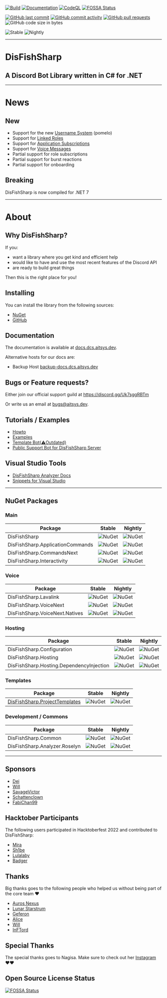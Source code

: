 [![Build](https://github.com/enderschesi/DisFishSharp/actions/workflows/build.yml/badge.svg)](https://github.com/enderschesi/DisFishSharp/actions/workflows/build.yml) [![Documentation](https://github.com/enderschesi/DisFishSharp/actions/workflows/documentation.yml/badge.svg)](https://github.com/enderschesi/DisFishSharp/actions/workflows/documentation.yml) [![CodeQL](https://github.com/enderschesi/DisFishSharp/actions/workflows/codeql-analysis.yml/badge.svg)](https://github.com/enderschesi/DisFishSharp/actions/workflows/codeql-analysis.yml) [![FOSSA Status](https://app.fossa.com/api/projects/git%2Bgithub.com%2Fenderschesi%2FDisFishSharp.svg?type=shield)](https://app.fossa.com/reports/d18d903c-f217-4d82-a7ec-e113fb147275?ref=badge_shield)

[![GitHub last commit](https://img.shields.io/github/last-commit/enderschesi/DisFishSharp?label=Last%20Commit&style=flat-square&logo=github)](https://aitsys.dev/source/DisFishSharp/history/) [![GitHub commit activity](https://img.shields.io/github/commit-activity/w/enderschesi/DisFishSharp?label=Commit%20Activity&style=flat-square&logo=github)](https://github.com/enderschesi/DisFishSharp/commits/main)
[![GitHub pull requests](https://img.shields.io/github/issues-pr/enderschesi/DisFishSharp?label=PRs&style=flat-square&logo=github&logo=gitub)](https://github.com/enderschesi/DisFishSharp/pulls) ![GitHub code size in bytes](https://img.shields.io/github/languages/code-size/enderschesi/DisFishSharp?label=Size&style=flat-square&logo=github)

![Stable](https://img.shields.io/nuget/v/DisFishSharp?color=1F8B4C&label=Stable&style=flat-square&logo=Nuget) ![Nightly](https://img.shields.io/nuget/vpre/DisFishSharp?color=AD1457&label=Nightly&style=flat-square&logo=Nuget)

----

# DisFishSharp
## A Discord Bot Library written in C# for .NET

----

# News

## New

- Support for the new [Username System](https://dis.gd/usernames) (pomelo)
- Support for [Linked Roles](https://discord.com/build/linked-roles)
- Support for [Application Subscriptions](https://discord.com/build/apply-now)
- Support for [Voice Messages](https://support.discord.com/hc/en-us/articles/13091096725527)
- Partial support for role subscriptions
- Partial support for burst reactions
- Partial support for onboarding

## Breaking

DisFishSharp is now compiled for .NET 7

----

# About

## Why DisFishSharp?

If you:
- want a library where you get kind and efficient help
- would like to have and use the most recent features of the Discord API
- are ready to build great things

Then this is the right place for you!

## Installing

You can install the library from the following sources:
- [NuGet](https://www.nuget.org/profiles/DisFishSharp)
- [GitHub](https://github.com/orgs/enderschesi/packages?tab=packages&q=DisFishSharp)

## Documentation

The documentation is available at [docs.dcs.aitsys.dev](https://docs.dcs.aitsys.dev).

Alternative hosts for our docs are:
- Backup Host [backup-docs.dcs.aitsys.dev](https://backup-docs.dcs.aitsys.dev)


## Bugs or Feature requests?

Either join our official support guild at https://discord.gg/Uk7sggRBTm

Or write us an email at [bugs@aitsys.dev](mailto:bugs@aitsys.dev).

<!-- All requests are tracked at [aitsys.dev](https://aitsys.dev/proje<ct/view/1/). We currently don't do that for reasons -->

## Tutorials / Examples

* [Howto](https://docs.dcs.aitsys.dev/articles/basics/bot_account.html)
* [Examples](https://github.com/enderschesi/DisFishSharp.Examples)
* [Template Bot(:warning:Outdated)](https://github.com/enderschesi/DisFishSharp.TemplateBot)
* [Public Support Bot for DisFishSharp Server](https://github.com/enderschesi/DisFishSharp.Support)

## Visual Studio Tools
* [DisFishSharp Analyzer Docs](https://docs.dcs.aitsys.dev/vs/index)
* [Snippets for Visual Studio](https://github.com/enderschesi/DisFishSharp.Snippets)

----

## NuGet Packages

### Main

| Package                         | Stable                                                                                                           | Nightly                                                                                                                             |
| ------------------------------- | ---------------------------------------------------------------------------------------------------------------- | ----------------------------------------------------------------------------------------------------------------------------------- |
| DisFishSharp                     | ![NuGet](https://img.shields.io/nuget/v/DisFishSharp.svg?label=&logo=nuget&style=flat-square)                     | ![NuGet](https://img.shields.io/nuget/vpre/DisFishSharp.svg?label=&logo=nuget&style=flat-square&color=%23ff1493)                     |
| DisFishSharp.ApplicationCommands | ![NuGet](https://img.shields.io/nuget/v/DisFishSharp.ApplicationCommands.svg?label=&logo=nuget&style=flat-square) | ![NuGet](https://img.shields.io/nuget/vpre/DisFishSharp.ApplicationCommands.svg?label=&logo=nuget&style=flat-square&color=%23ff1493) |
| DisFishSharp.CommandsNext        | ![NuGet](https://img.shields.io/nuget/v/DisFishSharp.CommandsNext.svg?label=&logo=nuget&style=flat-square)        | ![NuGet](https://img.shields.io/nuget/vpre/DisFishSharp.CommandsNext.svg?label=&logo=nuget&style=flat-square&color=%23ff1493)        |
| DisFishSharp.Interactivity       | ![NuGet](https://img.shields.io/nuget/v/DisFishSharp.Interactivity.svg?label=&logo=nuget&style=flat-square)       | ![NuGet](https://img.shields.io/nuget/vpre/DisFishSharp.Interactivity.svg?label=&logo=nuget&style=flat-square&color=%23ff1493)       |

### Voice

| Package                       | Stable                                                                                                         | Nightly                                                                                                                           |
| ----------------------------- | -------------------------------------------------------------------------------------------------------------- | --------------------------------------------------------------------------------------------------------------------------------- |
| DisFishSharp.Lavalink          | ![NuGet](https://img.shields.io/nuget/v/DisFishSharp.Lavalink.svg?label=&logo=nuget&style=flat-square)          | ![NuGet](https://img.shields.io/nuget/vpre/DisFishSharp.Lavalink.svg?label=&logo=nuget&style=flat-square&color=%23ff1493)          |
| DisFishSharp.VoiceNext         | ![NuGet](https://img.shields.io/nuget/v/DisFishSharp.VoiceNext.svg?label=&logo=nuget&style=flat-square)         | ![NuGet](https://img.shields.io/nuget/vpre/DisFishSharp.VoiceNext.svg?label=&logo=nuget&style=flat-square&color=%23ff1493)         |
| DisFishSharp.VoiceNext.Natives | ![NuGet](https://img.shields.io/nuget/v/DisFishSharp.VoiceNext.Natives.svg?label=&logo=nuget&style=flat-square) | ![NuGet](https://img.shields.io/nuget/vpre/DisFishSharp.VoiceNext.Natives.svg?label=&logo=nuget&style=flat-square&color=%23ff1493) |

### Hosting

| Package                                 | Stable                                                                                                                   | Nightly                                                                                                                                     |
| --------------------------------------- | ------------------------------------------------------------------------------------------------------------------------ | ------------------------------------------------------------------------------------------------------------------------------------------- |
| DisFishSharp.Configuration               | ![NuGet](https://img.shields.io/nuget/v/DisFishSharp.Configuration.svg?label=&logo=nuget&style=flat-square)               | ![NuGet](https://img.shields.io/nuget/vpre/DisFishSharp.Configuration.svg?label=&logo=nuget&color=%23ff1493&style=flat-square)               |
| DisFishSharp.Hosting                     | ![NuGet](https://img.shields.io/nuget/v/DisFishSharp.Hosting.svg?label=&logo=nuget&style=flat-square)                     | ![NuGet](https://img.shields.io/nuget/vpre/DisFishSharp.Hosting.svg?label=&logo=nuget&color=%23ff1493&style=flat-square)                     |
| DisFishSharp.Hosting.DependencyInjection | ![NuGet](https://img.shields.io/nuget/v/DisFishSharp.Hosting.DependencyInjection.svg?label=&logo=nuget&style=flat-square) | ![NuGet](https://img.shields.io/nuget/vpre/DisFishSharp.Hosting.DependencyInjection.svg?label=&logo=nuget&color=%23ff1493&style=flat-square) |

### Templates

| Package                                                                                         | Stable                                                                                                        | Nightly                                                                                                                          |
| ----------------------------------------------------------------------------------------------- | ------------------------------------------------------------------------------------------------------------- | -------------------------------------------------------------------------------------------------------------------------------- |
| [DisFishSharp.ProjectTemplates](https://github.com/enderschesi/DisFishSharp.ProjectTemplates) | ![NuGet](https://img.shields.io/nuget/v/DisFishSharp.ProjectTemplates.svg?label=&logo=nuget&style=flat-square) | ![NuGet](https://img.shields.io/nuget/vpre/DisFishSharp.ProjectTemplates.svg?label=&logo=nuget&color=%23ff1493&style=flat-square) |

### Development / Commons

| Package                      | Stable                                                                                                        | Nightly                                                                                                                          |
| ---------------------------- | ------------------------------------------------------------------------------------------------------------- | -------------------------------------------------------------------------------------------------------------------------------- |
| DisFishSharp.Common           | ![NuGet](https://img.shields.io/nuget/v/DisFishSharp.Common.svg?label=&logo=nuget&style=flat-square)           | ![NuGet](https://img.shields.io/nuget/vpre/DisFishSharp.Common.svg?label=&logo=nuget&style=flat-square&color=%23ff1493)           |
| DisFishSharp.Analyzer.Roselyn | ![NuGet](https://img.shields.io/nuget/v/DisFishSharp.Analyzer.Roselyn.svg?label=&logo=nuget&style=flat-square) | ![NuGet](https://img.shields.io/nuget/vpre/DisFishSharp.Analyzer.Roselyn.svg?label=&logo=nuget&style=flat-square&color=%23ff1493) |


----

## Sponsors

- [Dei](https://github.com/DeividasKaza)
- [Will](https://github.com/villChurch)
- [SavageVictor](https://github.com/SavageVictor)
- [Schattenclown](https://github.com/Schattenclown)
- [FabiChan99](https://github.com/FabiChan99)

## Hacktober Participants

The following users participated in Hacktoberfest 2022 and contributed to DisFishSharp:
- [Mira](https://github.com/TheXorog)
- [Sh1be](https://github.com/xMaxximum)
- [Lulalaby](https://github.com/Lulalaby)
- [Badger](https://github.com/JBraunsmaJr)

## Thanks

Big thanks goes to the following people who helped us without being part of the core team ♥️
- [Auros Nexus](https://github.com/Auros)
- [Lunar Starstrum](https://github.com/OoLunar)
- [Geferon](https://github.com/geferon)
- [Alice](https://github.com/QuantuChi)
- [Will](https://github.com/villChurch)
- [InFTord](https://github.com/InFTord)

## Special Thanks

The special thanks goes to Nagisa. Make sure to check out her [Instagram](https://www.instagram.com/nagisaarts_/) ♥️♥️

## Open Source License Status

[![FOSSA Status](https://app.fossa.com/api/projects/git%2Bgithub.com%2Fenderschesi%2FDisFishSharp.svg?type=large)](https://app.fossa.com/reports/d18d903c-f217-4d82-a7ec-e113fb147275?ref=badge_large)
